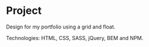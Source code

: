# Project
Design for my portfolio using a grid and float.

Technologies: HTML, CSS, SASS, jQuery, BEM and NPM.
